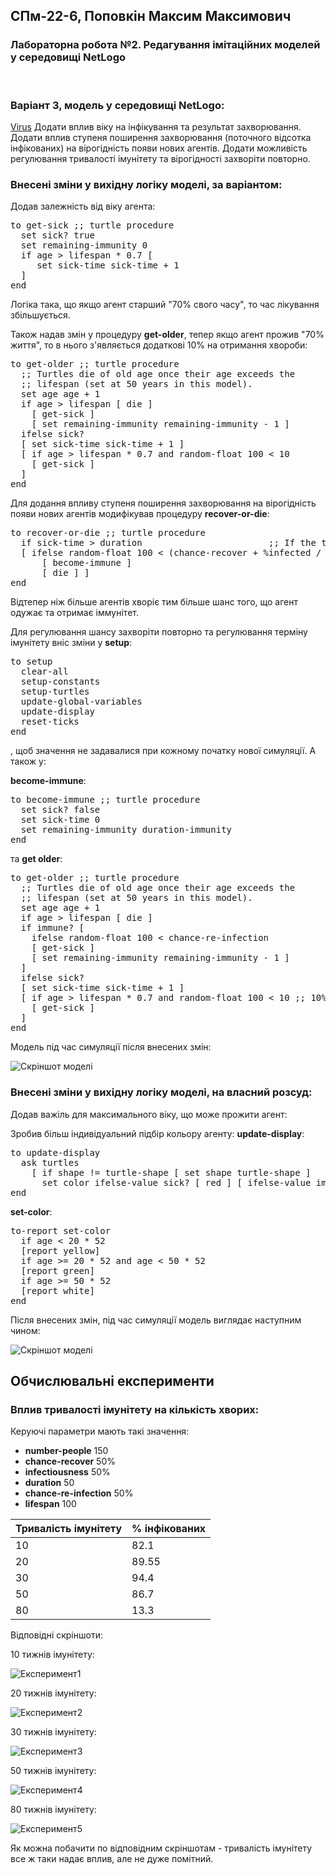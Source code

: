 ## СПм-22-6, **Поповкін Максим Максимович**
### Лабораторна робота №**2**. Редагування імітаційних моделей у середовищі NetLogo

<br>

### Варіант 3, модель у середовищі NetLogo:
[Virus](https://www.netlogoweb.org/launch#https://www.netlogoweb.org/assets/modelslib/Sample%20Models/Biology/Virus.nlogo)
Додати вплив віку на інфікування та результат захворювання. Додати вплив ступеня поширення захворювання (поточного відсотка інфікованих) на вірогідність появи нових агентів. Додати можливість регулювання тривалості імунітету та вірогідності захворіти повторно.
<br>

### Внесені зміни у вихідну логіку моделі, за варіантом:

Додав залежність від віку агента:
<pre>
to get-sick ;; turtle procedure
  set sick? true
  set remaining-immunity 0
  if age > lifespan * 0.7 [
     set sick-time sick-time + 1
  ]
end
</pre>
Логіка така, що якщо агент старший "70% свого часу", то час лікування збільшується.

Також надав змін у процедуру **get-older**, тепер якщо агент прожив "70% життя", то в нього з'являється додаткові 10% на отримання хвороби:

<pre>
to get-older ;; turtle procedure
  ;; Turtles die of old age once their age exceeds the
  ;; lifespan (set at 50 years in this model).
  set age age + 1
  if age > lifespan [ die ]
    [ get-sick ]
    [ set remaining-immunity remaining-immunity - 1 ]
  ifelse sick? 
  [ set sick-time sick-time + 1 ]
  [ if age > lifespan * 0.7 and random-float 100 < 10
    [ get-sick ] 
  ]
end
</pre>

Для додання впливу ступеня поширення захворювання на вірогідність  появи нових агентів модифікував процедуру **recover-or-die**:

<pre>
to recover-or-die ;; turtle procedure
  if sick-time > duration                        ;; If the turtle has survived past the virus' duration, then
  [ ifelse random-float 100 < (chance-recover + %infected / 3)     ;; either recover or di
      [ become-immune ]
      [ die ] ]
end
</pre>

Відтепер ніж більше агентів хворіє тим більше шанс того, що агент одужає та отримає іммунітет.

Для регулювання шансу захворіти повторно та регулювання терміну імунітету вніс зміни у **setup**:
<pre>
to setup
  clear-all
  setup-constants
  setup-turtles
  update-global-variables
  update-display
  reset-ticks
end
</pre>
, щоб значення не задавалися при кожному початку нової симуляції. А також у:

**become-immune**:
<pre>
to become-immune ;; turtle procedure
  set sick? false
  set sick-time 0
  set remaining-immunity duration-immunity
end
</pre>

та **get older**:

<pre>
to get-older ;; turtle procedure
  ;; Turtles die of old age once their age exceeds the
  ;; lifespan (set at 50 years in this model).
  set age age + 1
  if age > lifespan [ die ]
  if immune? [
    ifelse random-float 100 < chance-re-infection
    [ get-sick ] 
    [ set remaining-immunity remaining-immunity - 1 ]
  ]
  ifelse sick? 
  [ set sick-time sick-time + 1 ]
  [ if age > lifespan * 0.7 and random-float 100 < 10 ;; 10% chance old person get sick
    [ get-sick ] 
  ]
end
</pre>

Модель під час симуляції після внесених змін:

![Скріншот моделі](model1.png)

### Внесені зміни у вихідну логіку моделі, на власний розсуд:

Додав важіль для максимального віку, що може прожити агент:



Зробив більш індивідуальний підбір кольору агенту:
**update-display**:
<pre>
to update-display
  ask turtles
    [ if shape != turtle-shape [ set shape turtle-shape ]
      set color ifelse-value sick? [ red ] [ ifelse-value immune? [ grey ] [ set-color ] ] ]
end
</pre>
**set-color**:
<pre>
to-report set-color
  if age < 20 * 52
  [report yellow]
  if age >= 20 * 52 and age < 50 * 52
  [report green]
  if age >= 50 * 52
  [report white]
end
</pre>

Після внесених змін, під час симуляції модель виглядає наступним чином:

![Скріншот моделі](model2.png)

## Обчислювальні експерименти
### Вплив тривалості імунітету на кількість хворих:
Керуючі параметри мають такі значення:
- **number-people** 150
- **chance-recover** 50%
- **infectiousness** 50%
- **duration** 50
- **chance-re-infection** 50%
- **lifespan** 100


<table>
<thead>
<tr><th>Тривалість імунітету</th><th>% інфікованих</th></tr>
</thead>
<tbody>
<tr><td>10</td><td>82.1</td></tr>
<tr><td>20</td><td>89.55</td></tr>
<tr><td>30</td><td>94.4</td></tr>
<tr><td>50</td><td>86.7</td></tr>
<tr><td>80</td><td>13.3</td></tr>
</tbody>
</table>

Відповідні скріншоти:

10 тижнів імунітету:

![Експеримент1](exp1.png)

20 тижнів імунітету:

![Експеримент2](exp2.png)

30 тижнів імунітету:

![Експеримент3](exp3.png)

50 тижнів імунітету:

![Експеримент4](exp4.png)

80 тижнів імунітету:

![Експеримент5](exp5.png)

Як можна побачити по відповідним скріншотам - тривалість імунітету все ж таки надає вплив, але не дуже помітний.
